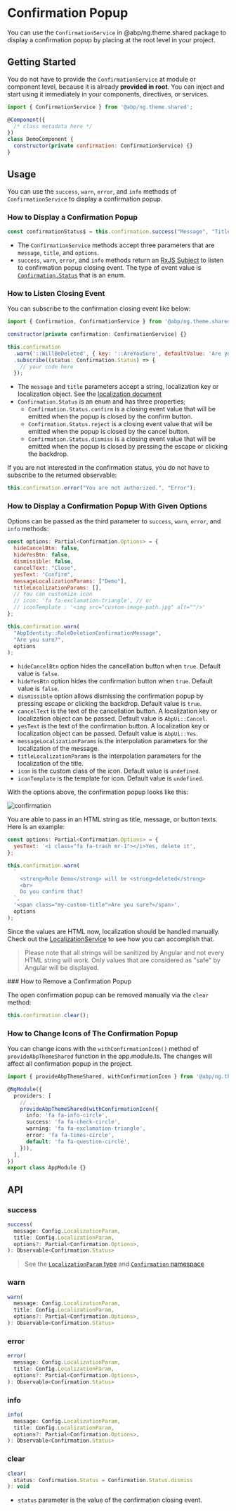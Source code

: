 # Confirmation Popup

You can use the `ConfirmationService` in @abp/ng.theme.shared package to display a confirmation popup by placing at the root level in your project.

## Getting Started

You do not have to provide the `ConfirmationService` at module or component level, because it is already **provided in root**. You can inject and start using it immediately in your components, directives, or services.

```js
import { ConfirmationService } from '@abp/ng.theme.shared';

@Component({
  /* class metadata here */
})
class DemoComponent {
  constructor(private confirmation: ConfirmationService) {}
}
```

## Usage

You can use the `success`, `warn`, `error`, and `info` methods of `ConfirmationService` to display a confirmation popup.

### How to Display a Confirmation Popup

```js
const confirmationStatus$ = this.confirmation.success("Message", "Title");
```

- The `ConfirmationService` methods accept three parameters that are `message`, `title`, and `options`.
- `success`, `warn`, `error`, and `info` methods return an [RxJS Subject](https://rxjs-dev.firebaseapp.com/guide/subject) to listen to confirmation popup closing event. The type of event value is [`Confirmation.Status`](https://github.com/abpframework/abp/blob/master/npm/ng-packs/packages/theme-shared/src/lib/models/confirmation.ts#L24) that is an enum.

### How to Listen Closing Event

You can subscribe to the confirmation closing event like below:

```js
import { Confirmation, ConfirmationService } from '@abp/ng.theme.shared';

constructor(private confirmation: ConfirmationService) {}

this.confirmation
  .warn('::WillBeDeleted', { key: '::AreYouSure', defaultValue: 'Are you sure?' })
  .subscribe((status: Confirmation.Status) => {
    // your code here
  });
```

- The `message` and `title` parameters accept a string, localization key or localization object. See the [localization document](./Localization.md)
- `Confirmation.Status` is an enum and has three properties;
  - `Confirmation.Status.confirm` is a closing event value that will be emitted when the popup is closed by the confirm button.
  - `Confirmation.Status.reject` is a closing event value that will be emitted when the popup is closed by the cancel button.
  - `Confirmation.Status.dismiss` is a closing event value that will be emitted when the popup is closed by pressing the escape or clicking the backdrop.

If you are not interested in the confirmation status, you do not have to subscribe to the returned observable:

```js
this.confirmation.error("You are not authorized.", "Error");
```

### How to Display a Confirmation Popup With Given Options

Options can be passed as the third parameter to `success`, `warn`, `error`, and `info` methods:

```js
const options: Partial<Confirmation.Options> = {
  hideCancelBtn: false,
  hideYesBtn: false,
  dismissible: false,
  cancelText: "Close",
  yesText: "Confirm",
  messageLocalizationParams: ["Demo"],
  titleLocalizationParams: [],
  // You can customize icon
  // icon: 'fa fa-exclamation-triangle', // or
  // iconTemplate : '<img src="custom-image-path.jpg" alt=""/>'
};

this.confirmation.warn(
  "AbpIdentity::RoleDeletionConfirmationMessage",
  "Are you sure?",
  options
);
```

- `hideCancelBtn` option hides the cancellation button when `true`. Default value is `false`.
- `hideYesBtn` option hides the confirmation button when `true`. Default value is `false`.
- `dismissible` option allows dismissing the confirmation popup by pressing escape or clicking the backdrop. Default value is `true`.
- `cancelText` is the text of the cancellation button. A localization key or localization object can be passed. Default value is `AbpUi::Cancel`.
- `yesText` is the text of the confirmation button. A localization key or localization object can be passed. Default value is `AbpUi::Yes`.
- `messageLocalizationParams` is the interpolation parameters for the localization of the message.
- `titleLocalizationParams` is the interpolation parameters for the localization of the title.
- `icon` is the custom class of the icon. Default value is `undefined`.
- `iconTemplate` is the template for icon. Default value is `undefined`.

With the options above, the confirmation popup looks like this:

![confirmation](./images/confirmation.png)

You are able to pass in an HTML string as title, message, or button texts. Here is an example:

```js
const options: Partial<Confirmation.Options> = {
  yesText: '<i class="fa fa-trash mr-1"></i>Yes, delete it',
};

this.confirmation.warn(
  `
    <strong>Role Demo</strong> will be <strong>deleted</strong>
    <br>
    Do you confirm that?
  `,
  '<span class="my-custom-title">Are you sure?</span>',
  options
);
```

Since the values are HTML now, localization should be handled manually. Check out the [LocalizationService](./Localization#using-the-localization-service) to see how you can accomplish that.

> Please note that all strings will be sanitized by Angular and not every HTML string will work. Only values that are considered as "safe" by Angular will be displayed.

### How to Remove a Confirmation Popup

The open confirmation popup can be removed manually via the `clear` method:

```js
this.confirmation.clear();
```

### How to Change Icons of The Confirmation Popup

You can change icons with the `withConfirmationIcon()` method of `provideAbpThemeShared` function in the app.module.ts. The changes will affect all confirmation popup in the project.

```ts
import { provideAbpThemeShared, withConfirmationIcon } from '@abp/ng.theme.shared';

@NgModule({
  providers: [
    // ...
    provideAbpThemeShared(withConfirmationIcon({
      info: 'fa fa-info-circle',
      success: 'fa fa-check-circle',
      warning: 'fa fa-exclamation-triangle',
      error: 'fa fa-times-circle',
      default: 'fa fa-question-circle',
    })),
  ],
})
export class AppModule {}
```

## API

### success

```js
success(
  message: Config.LocalizationParam,
  title: Config.LocalizationParam,
  options?: Partial<Confirmation.Options>,
): Observable<Confirmation.Status>
```

> See the [`LocalizationParam` type](https://github.com/abpframework/abp/blob/master/npm/ng-packs/packages/core/src/lib/models/localization.ts#L6) and [`Confirmation` namespace](https://github.com/abpframework/abp/blob/master/npm/ng-packs/packages/theme-shared/src/lib/models/confirmation.ts)

### warn

```js
warn(
  message: Config.LocalizationParam,
  title: Config.LocalizationParam,
  options?: Partial<Confirmation.Options>,
): Observable<Confirmation.Status>
```

### error

```js
error(
  message: Config.LocalizationParam,
  title: Config.LocalizationParam,
  options?: Partial<Confirmation.Options>,
): Observable<Confirmation.Status>
```

### info

```js
info(
  message: Config.LocalizationParam,
  title: Config.LocalizationParam,
  options?: Partial<Confirmation.Options>,
): Observable<Confirmation.Status>
```

### clear

```js
clear(
  status: Confirmation.Status = Confirmation.Status.dismiss
): void
```

- `status` parameter is the value of the confirmation closing event.
